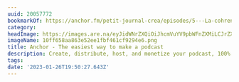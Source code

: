 ```yaml
---
uuid: 20057772
bookmarkOf: https://anchor.fm/petit-journal-crea/episodes/5---La-cohrence-cardiaque-e1oidk7
category: 
headImage: https://images.are.na/eyJidWNrZXQiOiJhcmVuYV9pbWFnZXMiLCJrZXkiOiIyMDA1Nzc3Mi9vcmlnaW5hbF8xMGZmNjU4YWE4NjNlNTJlZTFmYmY0NjFjZjkyOTRlNi5wbmciLCJlZGl0cyI6eyJyZXNpemUiOnsid2lkdGgiOjEyMDAsImhlaWdodCI6MTIwMCwiZml0IjoiaW5zaWRlIiwid2l0aG91dEVubGFyZ2VtZW50Ijp0cnVlfSwid2VicCI6eyJxdWFsaXR5Ijo5MH0sImpwZWciOnsicXVhbGl0eSI6OTB9LCJyb3RhdGUiOm51bGx9fQ==?bc=0
imageName: 10ff658aa863e52ee1fbf461cf9294e6.png
title: Anchor - The easiest way to make a podcast
description: Create, distribute, host, and monetize your podcast, 100% free.
tags: 
date: '2023-01-26T19:50:27.643Z'
---
```

